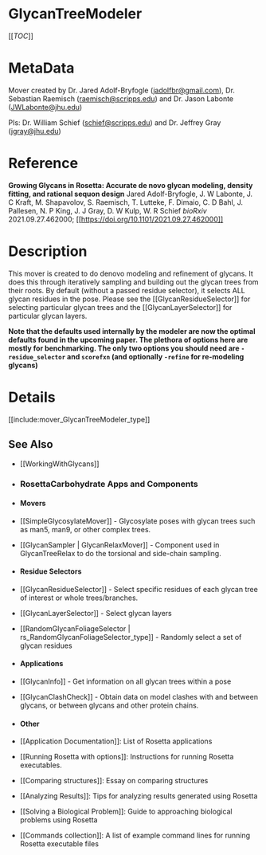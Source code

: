 GlycanTreeModeler
================

[[_TOC_]]

MetaData
========

Mover created by Dr. Jared Adolf-Bryfogle (jadolfbr@gmail.com), Dr. Sebastian Raemisch (raemisch@scripps.edu) and  Dr. Jason Labonte (JWLabonte@jhu.edu)

PIs: Dr. William Schief (schief@scripps.edu) and Dr. Jeffrey Gray (jgray@jhu.edu)

Reference
=========

**Growing Glycans in Rosetta: Accurate de novo glycan modeling, density fitting, and rational sequon design**
Jared Adolf-Bryfogle, J. W Labonte, J. C Kraft, M. Shapavolov, S. Raemisch, T. Lutteke, F. Dimaio, C. D Bahl, J. Pallesen, N. P King, J. J Gray, D. W Kulp, W. R Schief
_bioRxiv_ 2021.09.27.462000; [[https://doi.org/10.1101/2021.09.27.462000]] 

Description
===========
This mover is created to do denovo modeling and refinement of glycans.  It does this through iteratively sampling and building out the glycan trees from their roots. By default (without a passed residue selector), it selects ALL glycan residues in the pose.  Please see the [[GlycanResidueSelector]] for selecting particular glycan trees and the [[GlycanLayerSelector]] for particular glycan layers.

**Note that the defaults used internally by the modeler are now the optimal defaults found in the upcoming paper.  The plethora of options here are mostly for benchmarking.  The only two options you should need are `-residue_selector` and `scorefxn` (and optionally `-refine` for re-modeling glycans)**
 
Details
=======

[[include:mover_GlycanTreeModeler_type]]


## See Also
- [[WorkingWithGlycans]]

- ### RosettaCarbohydrate Apps and Components

- #### Movers
 - [[SimpleGlycosylateMover]] - Glycosylate poses with glycan trees such as man5, man9, or other complex trees.  
 - [[GlycanSampler | GlycanRelaxMover]] - Component used in GlycanTreeRelax to do the torsional and side-chain sampling.

- #### Residue Selectors
 - [[GlycanResidueSelector]] - Select specific residues of each glycan tree of interest or whole trees/branches.
 - [[GlycanLayerSelector]] - Select glycan layers
 - [[RandomGlycanFoliageSelector | rs_RandomGlycanFoliageSelector_type]] - Randomly select a set of glycan residues 

- #### Applications
 - [[GlycanInfo]] - Get information on all glycan trees within a pose
 - [[GlycanClashCheck]] - Obtain data on model clashes with and between glycans, or between glycans and other protein chains.


- #### Other
 - [[Application Documentation]]: List of Rosetta applications
 - [[Running Rosetta with options]]: Instructions for running Rosetta executables.
 - [[Comparing structures]]: Essay on comparing structures
 - [[Analyzing Results]]: Tips for analyzing results generated using Rosetta
 - [[Solving a Biological Problem]]: Guide to approaching biological problems using Rosetta
 - [[Commands collection]]: A list of example command lines for running Rosetta executable files
